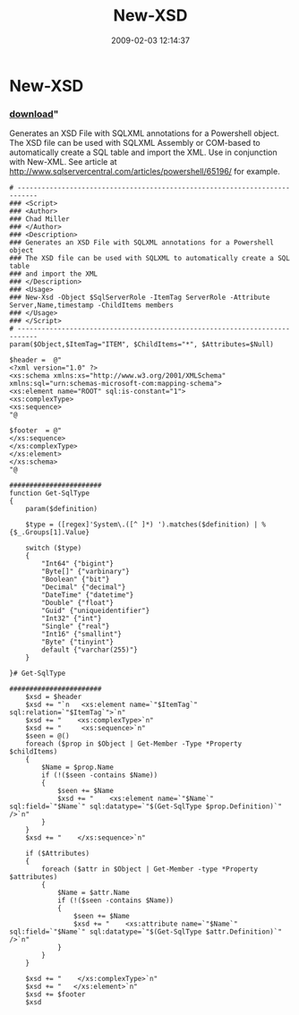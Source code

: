 ﻿---
pid:            841
parent:         0
children:       
poster:         Chad Miller
title:          New-XSD
date:           2009-02-03 12:14:37
format:         posh
---

# New-XSD

### [download](841.ps1)"

Generates an XSD File with SQLXML annotations for a Powershell object. The XSD file can be used with SQLXML Assembly or COM-based to automatically create a SQL table and import the XML. Use in conjunction with New-XML. See article at http://www.sqlservercentral.com/articles/powershell/65196/ for example.

```posh
# ---------------------------------------------------------------------------
### <Script>
### <Author>
### Chad Miller 
### </Author>
### <Description>
### Generates an XSD File with SQLXML annotations for a Powershell object
### The XSD file can be used with SQLXML to automatically create a SQL table
### and import the XML
### </Description>
### <Usage>
### New-Xsd -Object $SqlServerRole -ItemTag ServerRole -Attribute Server,Name,timestamp -ChildItems members
### </Usage>
### </Script>
# ---------------------------------------------------------------------------
param($Object,$ItemTag="ITEM", $ChildItems="*", $Attributes=$Null)

$header =  @"
<?xml version="1.0" ?>
<xs:schema xmlns:xs="http://www.w3.org/2001/XMLSchema" xmlns:sql="urn:schemas-microsoft-com:mapping-schema">
<xs:element name="ROOT" sql:is-constant="1">
<xs:complexType>
<xs:sequence>
"@

$footer  = @"
</xs:sequence>
</xs:complexType>
</xs:element>
</xs:schema>
"@

#######################
function Get-SqlType
{
    param($definition)

    $type = ([regex]'System\.([^ ]*) ').matches($definition) | %{$_.Groups[1].Value}

    switch ($type)
    {
        "Int64" {"bigint"}
        "Byte[]" {"varbinary"}
        "Boolean" {"bit"}
        "Decimal" {"decimal"}
        "DateTime" {"datetime"}
        "Double" {"float"}
        "Guid" {"uniqueidentifier"}
        "Int32" {"int"}
        "Single" {"real"}
        "Int16" {"smallint"}
        "Byte" {"tinyint"}
        default {"varchar(255)"}
    }
    
}# Get-SqlType

#######################
    $xsd = $header
    $xsd += "`n   <xs:element name=`"$ItemTag`" sql:relation=`"$ItemTag`">`n"
    $xsd += "    <xs:complexType>`n"
    $xsd += "     <xs:sequence>`n"
    $seen = @()
    foreach ($prop in $Object | Get-Member -Type *Property $childItems)
    {
        $Name = $prop.Name
        if (!($seen -contains $Name))
        {
            $seen += $Name
            $xsd += "    <xs:element name=`"$Name`" sql:field=`"$Name`" sql:datatype=`"$(Get-SqlType $prop.Definition)`" />`n"
        }
    }
    $xsd += "    </xs:sequence>`n"
 
    if ($Attributes)
    {
        foreach ($attr in $Object | Get-Member -type *Property $attributes)
        {
            $Name = $attr.Name
            if (!($seen -contains $Name))
            {
                $seen += $Name
                $xsd += "    <xs:attribute name=`"$Name`" sql:field=`"$Name`" sql:datatype=`"$(Get-SqlType $attr.Definition)`" />`n"
            }
        }
    }

    $xsd += "    </xs:complexType>`n"
    $xsd += "   </xs:element>`n"
    $xsd += $footer
    $xsd

```
